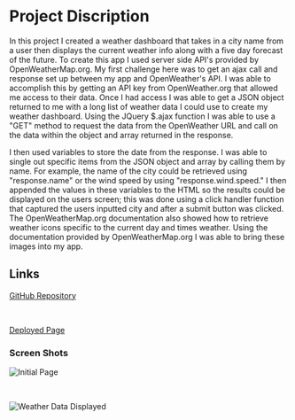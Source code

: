 # Project Discription

In this project I created a weather dashboard that takes in a city name from a user then displays the current weather info along with a five day forecast of the future.  To create this app I used server side API's provided by OpenWeatherMap.org.  My first challenge here was to get an ajax call and response set up between my app and OpenWeather's API.  I was able to accomplish this by getting an API key from OpenWeather.org that allowed me access to their data.  Once I had access I was able to get a JSON object returned to me with a long list of weather data I could use to create my weather dashboard.  Using the JQuery $.ajax function I was able to use a "GET" method to request the data from the OpenWeather URL and call on the data within the object and array returned in the response. 
 
I then used variables to store the date from the response.  I was able to single out specific items from the JSON object and array by calling them by name.  For example, the name of the city could be retrieved using "response.name" or the wind speed by using "response.wind.speed."  I then appended the values in these variables to the HTML so the results could be displayed on the users screen; this was done using a click handler function that captured the users inputted city and after a submit button was clicked.  The OpenWeatherMap.org documentation also showed how to retrieve weather icons specific to the current day and times weather.  Using the documentation provided by OpenWeatherMap.org I was able to bring these images into my app.
 

## Links

[GitHub Repository](https://github.com/Tarbo13/Weather_Dashboard)

<br>

[Deployed Page](https://tarbo13.github.io/Weather_Dashboard/)

### Screen Shots

![Initial Page](https://user-images.githubusercontent.com/68627417/95945884-48aa9780-0da0-11eb-8fc5-f0dbe917e2ca.png)

<br>

![Weather Data Displayed](https://user-images.githubusercontent.com/68627417/95945957-7099fb00-0da0-11eb-9317-bde60412fdea.png)
